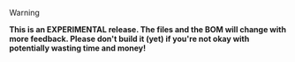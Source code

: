 > [!WARNING]
> **This is an EXPERIMENTAL release. The files and the BOM will change with more feedback. Please don't build it (yet) if you're not okay with potentially wasting time and money!**
